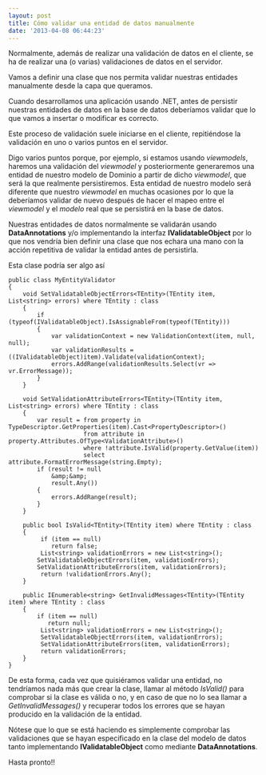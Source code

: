 ```yaml
---
layout: post
title: Cómo validar una entidad de datos manualmente
date: '2013-04-08 06:44:23'
---
```



Normalmente, además de realizar una validación de datos en el cliente, se ha de realizar una (o varias) validaciones de datos en el servidor.

Vamos a definir una clase que nos permita validar nuestras entidades manualmente desde la capa que queramos.

Cuando desarrollamos una aplicación usando .NET, antes de persistir nuestras entidades de datos en la base de datos deberíamos validar que lo que vamos a insertar o modificar es correcto.

Este proceso de validación suele iniciarse en el cliente, repitiéndose la validación en uno o varios puntos en el servidor.

Digo varios puntos porque, por ejemplo, si estamos usando *viewmodels*, haremos una validación del *viewmodel* y posteriormente generaremos una entidad de nuestro modelo de Dominio a partir de dicho *viewmodel*, que será la que realmente persistiremos. Esta entidad de nuestro modelo será diferente que nuestro *viewmodel* en muchas ocasiones por lo que la deberíamos validar de nuevo después de hacer el mapeo entre el *viewmodel* y el *modelo* real que se persistirá en la base de datos.

Nuestras entidades de datos normalmente se validarán usando **DataAnnotations** y/o implementando la interfaz **IValidatableObject** por lo que nos vendría bien definir una clase que nos echara una mano con la acción repetitiva de validar la entidad antes de persistirla.

Esta clase podría ser algo así

```language-javascript
public class MyEntityValidator     
{
    void SetValidatableObjectErrors<TEntity>(TEntity item, List<string> errors) where TEntity : class
    {
        if (typeof(IValidatableObject).IsAssignableFrom(typeof(TEntity)))
        {
            var validationContext = new ValidationContext(item, null, null);
            var validationResults = ((IValidatableObject)item).Validate(validationContext);
            errors.AddRange(validationResults.Select(vr => vr.ErrorMessage));
        }
    }

    void SetValidationAttributeErrors<TEntity>(TEntity item, List<string> errors) where TEntity : class
    {
        var result = from property in TypeDescriptor.GetProperties(item).Cast<PropertyDescriptor>()
                     from attribute in property.Attributes.OfType<ValidationAttribute>()
                     where !attribute.IsValid(property.GetValue(item))
                     select attribute.FormatErrorMessage(string.Empty);
        if (result != null
            &amp;&amp;
            result.Any())
        {
            errors.AddRange(result);
        }
    }

    public bool IsValid<TEntity>(TEntity item) where TEntity : class
    {
         if (item == null)
            return false;
         List<string> validationErrors = new List<string>();
        SetValidatableObjectErrors(item, validationErrors);
        SetValidationAttributeErrors(item, validationErrors);
         return !validationErrors.Any();
    }
		
    public IEnumerable<string> GetInvalidMessages<TEntity>(TEntity item) where TEntity : class
    {
        if (item == null)
           return null;
         List<string> validationErrors = new List<string>();
         SetValidatableObjectErrors(item, validationErrors);
         SetValidationAttributeErrors(item, validationErrors);
         return validationErrors;
    }
}
```

De esta forma, cada vez que quisiéramos validar una entidad, no tendríamos nada más que crear la clase, llamar al método *IsValid()* para comprobar si la clase es válida o no, y en caso de que no lo sea llamar a *GetInvalidMessages()* y recuperar todos los errores que se hayan producido en la validación de la entidad.

Nótese que lo que se está haciendo es simplemente comprobar las validaciones que se hayan especificado en la clase del modelo de datos tanto implementando **IValidatableObject** como mediante **DataAnnotations**.

Hasta pronto!!


